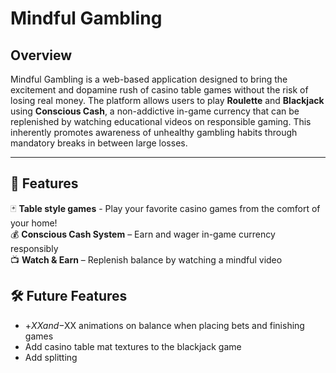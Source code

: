 # Mindful Gambling

## Overview
Mindful Gambling is a web-based application designed to bring the excitement and dopamine rush of casino table games without the risk of losing real money. The platform allows users to play **Roulette** and **Blackjack** using **Conscious Cash**, a non-addictive in-game currency that can be replenished by watching educational videos on responsible gaming. This inherently promotes awareness of unhealthy gambling habits through mandatory breaks in between large losses.


---

## 🚀 Features
🃏 **Table style games** - Play your favorite casino games from the comfort of your home!  
💰 **Conscious Cash System** – Earn and wager in-game currency responsibly  
📺 **Watch & Earn** – Replenish balance by watching a mindful video  

## 🛠️ Future Features
- +$XX and -$XX animations on balance when placing bets and finishing games
- Add casino table mat textures to the blackjack game
- Add splitting